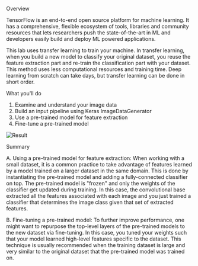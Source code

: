 Overview

TensorFlow is an end-to-end open source platform for machine learning. It has a comprehensive, flexible ecosystem of tools, libraries and community resources that lets researchers push the state-of-the-art in ML and developers easily build and deploy ML powered applications.

This lab uses transfer learning to train your machine. In transfer learning, when you build a new model to classify your original dataset, you reuse the feature extraction part and re-train the classification part with your dataset. This method uses less computational resources and training time. Deep learning from scratch can take days, but transfer learning can be done in short order.

What you'll do

1. Examine and understand your image data
2. Build an input pipeline using Keras ImageDataGenerator
3. Use a pre-trained model for feature extraction
4. Fine-tune a pre-trained model

![Result](https://i.ibb.co/587yQSb/Results.png)

Summary

A. Using a pre-trained model for feature extraction: When working with a small dataset, it is a common practice to take advantage of features learned by a model trained on a larger dataset in the same domain. This is done by instantiating the pre-trained model and adding a fully-connected classifier on top. The pre-trained model is "frozen" and only the weights of the classifier get updated during training. In this case, the convolutional base extracted all the features associated with each image and you just trained a classifier that determines the image class given that set of extracted features.

B. Fine-tuning a pre-trained model: To further improve performance, one might want to repurpose the top-level layers of the pre-trained models to the new dataset via fine-tuning. In this case, you tuned your weights such that your model learned high-level features specific to the dataset. This technique is usually recommended when the training dataset is large and very similar to the original dataset that the pre-trained model was trained on.

